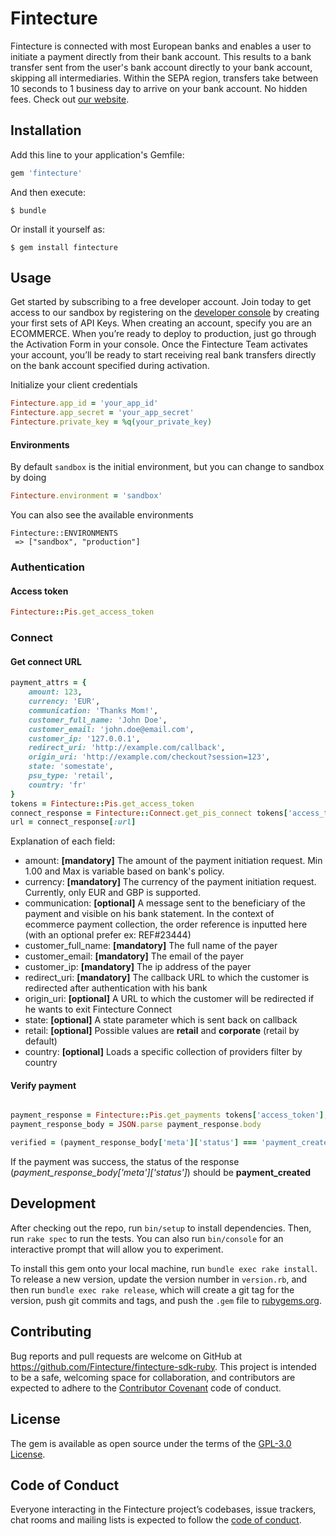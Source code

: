 # Fintecture

Fintecture is connected with most European banks and enables a user to initiate a payment directly from their bank account. This results to a bank transfer sent from the user's bank account directly to your bank account, skipping all intermediaries. Within the SEPA region, transfers take between 10 seconds to 1 business day to arrive on your bank account. No hidden fees. Check out [our website](https://fintecture.com/).

## Installation

Add this line to your application's Gemfile:

```ruby
gem 'fintecture'
```


And then execute:

    $ bundle

Or install it yourself as:

    $ gem install fintecture

## Usage

Get started by subscribing to a free developer account. Join today to get access to our sandbox by registering on the [developer console](https://console.fintecture.com) by creating your first sets of API Keys. When creating an account, specify you are an ECOMMERCE. When you’re ready to deploy to production, just go through the Activation Form in your console. Once the Fintecture Team activates your account, you’ll be ready to start receiving real bank transfers directly on the bank account specified during activation.

Initialize your client credentials

```ruby
Fintecture.app_id = 'your_app_id'
Fintecture.app_secret = 'your_app_secret'
Fintecture.private_key = %q(your_private_key)
```
    
    
#### Environments

By default `sandbox` is the initial environment, but you can change to sandbox by doing

```ruby
Fintecture.environment = 'sandbox'
```

You can also see the available environments

    Fintecture::ENVIRONMENTS
     => ["sandbox", "production"]

### Authentication     
    

#### Access token

```ruby
Fintecture::Pis.get_access_token
```

### Connect 

#### Get connect URL
```ruby
payment_attrs = {
    amount: 123,
    currency: 'EUR',
    communication: 'Thanks Mom!',
    customer_full_name: 'John Doe',
    customer_email: 'john.doe@email.com',
    customer_ip: '127.0.0.1',
    redirect_uri: 'http://example.com/callback',
    origin_uri: 'http://example.com/checkout?session=123',
    state: 'somestate',
    psu_type: 'retail',
    country: 'fr'
}
tokens = Fintecture::Pis.get_access_token
connect_response = Fintecture::Connect.get_pis_connect tokens['access_token'], payment_attrs
url = connect_response[:url]

```
Explanation of each field:

* amount: **[mandatory]** The amount of the payment initiation request. Min 1.00 and Max is variable based on bank's policy.
* currency: **[mandatory]** The currency of the payment initiation request. Currently, only EUR and GBP is supported.
* communication: **[optional]** A message sent to the beneficiary of the payment and visible on his bank statement. In the context of ecommerce payment collection, the order reference is inputted here (with an optional prefer ex: REF#23444)
* customer_full_name: **[mandatory]** The full name of the payer
* customer_email: **[mandatory]** The email of the payer
* customer_ip: **[mandatory]** The ip address of the payer
* redirect_uri: **[mandatory]** The callback URL to which the customer is redirected after authentication with his bank
* origin_uri: **[optional]** A URL to which the customer will be redirected if he wants to exit Fintecture Connect
* state: **[optional]** A state parameter which is sent back on callback
* retail: **[optional]** Possible values are **retail** and **corporate** (retail by default)
* country: **[optional]** Loads a specific collection of providers filter by country
    
#### Verify payment

```ruby

payment_response = Fintecture::Pis.get_payments tokens['access_token'], params[:session_id]
payment_response_body = JSON.parse payment_response.body

verified = (payment_response_body['meta']['status'] === 'payment_created')
```

If the payment was success, the status of the response (_payment_response_body['meta']['status']_) should be **payment_created**

## Development

After checking out the repo, run `bin/setup` to install dependencies. Then, run `rake spec` to run the tests. You can also run `bin/console` for an interactive prompt that will allow you to experiment.

To install this gem onto your local machine, run `bundle exec rake install`. To release a new version, update the version number in `version.rb`, and then run `bundle exec rake release`, which will create a git tag for the version, push git commits and tags, and push the `.gem` file to [rubygems.org](https://rubygems.org).

## Contributing

Bug reports and pull requests are welcome on GitHub at https://github.com/Fintecture/fintecture-sdk-ruby. This project is intended to be a safe, welcoming space for collaboration, and contributors are expected to adhere to the [Contributor Covenant](http://contributor-covenant.org) code of conduct.

## License

The gem is available as open source under the terms of the [GPL-3.0 License](http://www.gnu.org/licenses/gpl-3.0.txt).

## Code of Conduct

Everyone interacting in the Fintecture project’s codebases, issue trackers, chat rooms and mailing lists is expected to follow the [code of conduct](https://github.com/Fintecture/fintecture-sdk-ruby/blob/master/CODE_OF_CONDUCT.md).
